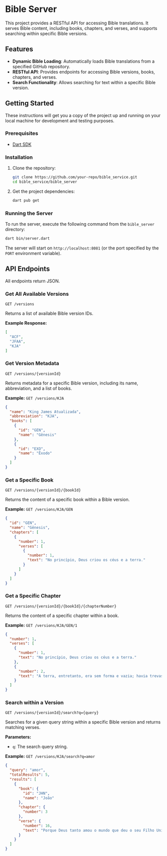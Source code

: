 # Bible Server

This project provides a RESTful API for accessing Bible translations. It serves Bible content, including books, chapters, and verses, and supports searching within specific Bible versions.

## Features

*   **Dynamic Bible Loading**: Automatically loads Bible translations from a specified GitHub repository.
*   **RESTful API**: Provides endpoints for accessing Bible versions, books, chapters, and verses.
*   **Search Functionality**: Allows searching for text within a specific Bible version.

## Getting Started

These instructions will get you a copy of the project up and running on your local machine for development and testing purposes.

### Prerequisites

*   [Dart SDK](https://dart.dev/get-dart)

### Installation

1.  Clone the repository:

    ```bash
    git clone https://github.com/your-repo/bible_service.git
    cd bible_service/bible_server
    ```

2.  Get the project dependencies:

    ```bash
    dart pub get
    ```

### Running the Server

To run the server, execute the following command from the `bible_server` directory:

```bash
dart bin/server.dart
```

The server will start on `http://localhost:8081` (or the port specified by the `PORT` environment variable).

## API Endpoints

All endpoints return JSON.

### Get All Available Versions

`GET /versions`

Returns a list of available Bible version IDs.

**Example Response:**

```json
[
  "ACF",
  "JFAA",
  "KJA"
]
```

### Get Version Metadata

`GET /versions/{versionId}`

Returns metadata for a specific Bible version, including its name, abbreviation, and a list of books.

**Example:** `GET /versions/KJA`

```json
{
  "name": "King James Atualizada",
  "abbreviation": "KJA",
  "books": [
    {
      "id": "GEN",
      "name": "Gênesis"
    },
    {
      "id": "EXO",
      "name": "Êxodo"
    }
  ]
}
```

### Get a Specific Book

`GET /versions/{versionId}/{bookId}`

Returns the content of a specific book within a Bible version.

**Example:** `GET /versions/KJA/GEN`

```json
{
  "id": "GEN",
  "name": "Gênesis",
  "chapters": [
    {
      "number": 1,
      "verses": [
        {
          "number": 1,
          "text": "No princípio, Deus criou os céus e a terra."
        }
      ]
    }
  ]
}
```

### Get a Specific Chapter

`GET /versions/{versionId}/{bookId}/{chapterNumber}`

Returns the content of a specific chapter within a book.

**Example:** `GET /versions/KJA/GEN/1`

```json
{
  "number": 1,
  "verses": [
    {
      "number": 1,
      "text": "No princípio, Deus criou os céus e a terra."
    },
    {
      "number": 2,
      "text": "A terra, entretanto, era sem forma e vazia; havia trevas sobre a face do abismo, e o Espírito de Deus se movia por sobre as águas."
    }
  ]
}
```

### Search within a Version

`GET /versions/{versionId}/search?q={query}`

Searches for a given query string within a specific Bible version and returns matching verses.

**Parameters:**

*   `q`: The search query string.

**Example:** `GET /versions/KJA/search?q=amor`

```json
{
  "query": "amor",
  "totalResults": 5,
  "results": [
    {
      "book": {
        "id": "JHN",
        "name": "João"
      },
      "chapter": {
        "number": 3
      },
      "verse": {
        "number": 16,
        "text": "Porque Deus tanto amou o mundo que deu o seu Filho Unigênito, para que todo o que nele crer não pereça, mas tenha a vida eterna."
      }
    }
  ]
}
```
